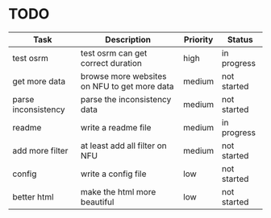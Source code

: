 # TODO
| Task | Description | Priority | Status |
|------|-------------|----------|--------|
| test osrm | test osrm can get correct duration | high | in progress |
| get more data | browse more websites on NFU to get more data | medium | not started |
| parse inconsistency | parse the inconsistency data | medium | not started|
| readme | write a readme file | medium | in progress |
| add more filter | at least add all filter on NFU | medium | not started |
| config | write a config file | low | not started |
| better html | make the html more beautiful | low | not started |

